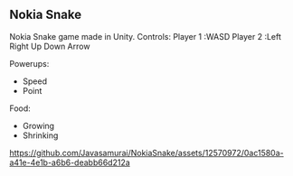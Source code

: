 ## Nokia Snake

Nokia Snake game made in Unity.
Controls: 
Player 1 :WASD 
Player 2 :Left Right Up Down Arrow 

Powerups:
- Speed 
- Point

Food:
- Growing
- Shrinking

https://github.com/Javasamurai/NokiaSnake/assets/12570972/0ac1580a-a41e-4e1b-a6b6-deabb66d212a

